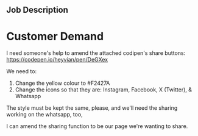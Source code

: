 ## Job Description

# Customer Demand

I need someone's help to amend the attached codipen's share buttons:
https://codepen.io/heyvian/pen/DeGXex

We need to:
1) Change the yellow colour to #F2427A
2) Change the icons so that they are: Instagram, Facebook, X (Twitter), & Whatsapp

The style must be kept the same, please, and we'll need the sharing working on the whatsapp, too,

I can amend the sharing function to be our page we're wanting to share. 